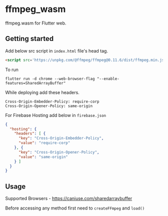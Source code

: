 # ffmpeg_wasm
ffmpeg.wasm for Flutter web.

## Getting started

Add below src script in `index.html` file's head tag.

```html
<script src='https://unpkg.com/@ffmpeg/ffmpeg@0.11.6/dist/ffmpeg.min.js'></script>
```

To run
```shell
flutter run -d chrome --web-browser-flag "--enable-features=SharedArrayBuffer"
```

While deploying add these headers.

```shell
Cross-Origin-Embedder-Policy: require-corp
Cross-Origin-Opener-Policy: same-origin
```

For Firebase Hosting add below in `firebase.json`

```json
{
  "hosting": {
    "headers": [ {
      "key": "Cross-Origin-Embedder-Policy",
      "value": "require-corp"
    }, {
      "key": "Cross-Origin-Opener-Policy",
      "value": "same-origin"
    } ]
  }
}
```

## Usage

Supported Browsers - https://caniuse.com/sharedarraybuffer

Before accessing any method first need to `createFFmpeg` and `load()`